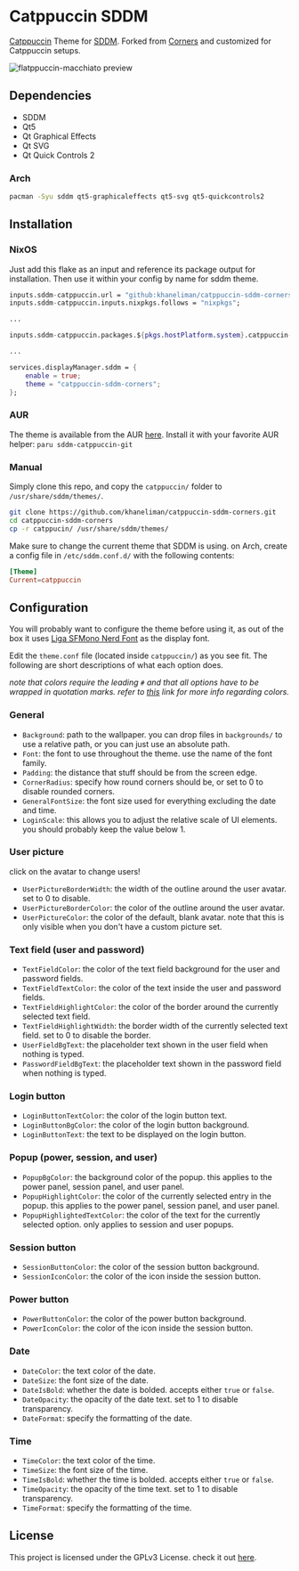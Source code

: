 # Catppuccin SDDM

[Catppuccin](https://github.com/catppuccin/catppuccin) Theme for [SDDM](https://github.com/sddm/sddm). Forked from [Corners]() and customized for Catppuccin setups.

![flatppuccin-macchiato preview](preview/flatppuccin-macchiato.png)

## Dependencies

- SDDM
- Qt5
- Qt Graphical Effects
- Qt SVG
- Qt Quick Controls 2

### Arch

```bash
pacman -Syu sddm qt5-graphicaleffects qt5-svg qt5-quickcontrols2
```

## Installation

### NixOS

Just add this flake as an input and reference its package output for installation. Then use it within your config by name for sddm theme.

```nix
inputs.sddm-catppuccin.url = "github:khaneliman/catppuccin-sddm-corners";
inputs.sddm-catppuccin.inputs.nixpkgs.follows = "nixpkgs";

...

inputs.sddm-catppuccin.packages.${pkgs.hostPlatform.system}.catppuccin-sddm-corners

...

services.displayManager.sddm = {
    enable = true;
    theme = "catppuccin-sddm-corners";
};
```

### AUR

The theme is available from the AUR [here](https://aur.archlinux.org/packages/sddm-catppuccin-git). Install it with your favorite AUR helper: `paru sddm-catppuccin-git`

### Manual

Simply clone this repo, and copy the `catppuccin/` folder to `/usr/share/sddm/themes/`.

```bash
git clone https://github.com/khaneliman/catppuccin-sddm-corners.git
cd catppuccin-sddm-corners
cp -r catppucin/ /usr/share/sddm/themes/
```

Make sure to change the current theme that SDDM is using. on Arch, create a config file in `/etc/sddm.conf.d/` with the following contents:

```conf
[Theme]
Current=catppuccin
```

## Configuration

You will probably want to configure the theme before using it, as out of the box it uses [Liga SFMono Nerd Font](https://github.com/shaunsingh/SFMono-Nerd-Font-Ligaturized) as the display font.

Edit the `theme.conf` file (located inside `catppuccin/`) as you see fit. The following are short descriptions of what each option does.

_note that colors require the leading `#` and that all options have to be wrapped in quotation marks. refer to [this](https://doc.qt.io/qt-5/qml-color.html) link for more info regarding colors._

### General

- `Background`: path to the wallpaper. you can drop files in `backgrounds/` to use a relative path, or you can just use an absolute path.
- `Font`: the font to use throughout the theme. use the name of the font family.
- `Padding`: the distance that stuff should be from the screen edge.
- `CornerRadius`: specify how round corners should be, or set to 0 to disable rounded corners.
- `GeneralFontSize`: the font size used for everything excluding the date and time.
- `LoginScale`: this allows you to adjust the relative scale of UI elements. you should probably keep the value below 1.

### User picture

click on the avatar to change users!

- `UserPictureBorderWidth`: the width of the outline around the user avatar. set to 0 to disable.
- `UserPictureBorderColor`: the color of the outline around the user avatar.
- `UserPictureColor`: the color of the default, blank avatar. note that this is only visible when you don't have a custom picture set.

### Text field (user and password)

- `TextFieldColor`: the color of the text field background for the user and password fields.
- `TextFieldTextColor`: the color of the text inside the user and password fields.
- `TextFieldHighlightColor`: the color of the border around the currently selected text field.
- `TextFieldHighlightWidth`: the border width of the currently selected text field. set to 0 to disable the border.
- `UserFieldBgText`: the placeholder text shown in the user field when nothing is typed.
- `PasswordFieldBgText`: the placeholder text shown in the password field when nothing is typed.

### Login button

- `LoginButtonTextColor`: the color of the login button text.
- `LoginButtonBgColor`: the color of the login button background.
- `LoginButtonText`: the text to be displayed on the login button.

### Popup (power, session, and user)

- `PopupBgColor`: the background color of the popup. this applies to the power panel, session panel, and user panel.
- `PopupHighlightColor`: the color of the currently selected entry in the popup. this applies to the power panel, session panel, and user panel.
- `PopupHighlightedTextColor`: the color of the text for the currently selected option. only applies to session and user popups.

### Session button

- `SessionButtonColor`: the color of the session button background.
- `SessionIconColor`: the color of the icon inside the session button.

### Power button

- `PowerButtonColor`: the color of the power button background.
- `PowerIconColor`: the color of the icon inside the session button.

### Date

- `DateColor`: the text color of the date.
- `DateSize`: the font size of the date.
- `DateIsBold`: whether the date is bolded. accepts either `true` or `false`.
- `DateOpacity`: the opacity of the date text. set to 1 to disable transparency.
- `DateFormat`: specify the formatting of the date.

### Time

- `TimeColor`: the text color of the time.
- `TimeSize`: the font size of the time.
- `TimeIsBold`: whether the time is bolded. accepts either `true` or `false`.
- `TimeOpacity`: the opacity of the time text. set to 1 to disable transparency.
- `TimeFormat`: specify the formatting of the time.

## License

This project is licensed under the GPLv3 License. check it out [here](LICENSE).
